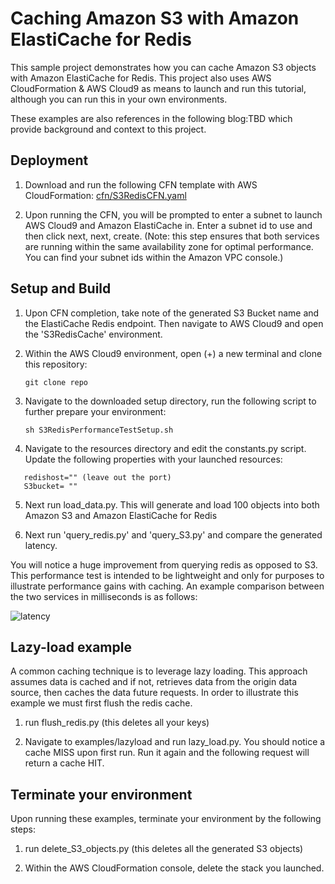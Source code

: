 # Caching Amazon S3 with Amazon ElastiCache for Redis

This sample project demonstrates how you can cache Amazon S3 objects with Amazon ElastiCache for Redis. This project also uses AWS CloudFormation & AWS Cloud9 as means to launch and run this tutorial, although you can run this in your own environments.

These examples are also references in the following blog:TBD which provide background and context to this project.

## Deployment

1. Download and run the following CFN template with AWS CloudFormation: [cfn/S3RedisCFN.yaml](https://raw.githubusercontent.com/aws-samples/amazon-S3-cache-with-amazon-elasticache-redis/master/cfn/S3RedisCFN.yaml)

2. Upon running the CFN, you will be prompted to enter a subnet to launch AWS Cloud9 and Amazon ElastiCache in. Enter a subnet id to use and then click next, next, create. (Note: this step ensures that both services are running within the same availability zone for optimal performance. You can find your subnet ids within the Amazon VPC console.)

## Setup and Build

1. Upon CFN completion, take note of the generated S3 Bucket name and the ElastiCache Redis endpoint. Then navigate to AWS Cloud9 and open the 'S3RedisCache' environment.
2. Within the AWS Cloud9 environment, open (+) a new terminal and clone this repository:

   ```git clone repo```

3. Navigate to the downloaded setup directory, run the following script to further prepare your environment:
 
   ```sh S3RedisPerformanceTestSetup.sh ```

 4. Navigate to the resources directory and edit the constants.py script. Update the following properties with your launched resources: 

   ```
      redishost="" (leave out the port)
      S3bucket= "" 
   ```
 5. Next run load_data.py. This will generate and load 100 objects into both Amazon S3 and Amazon ElastiCache for Redis

 6. Next run 'query_redis.py' and 'query_S3.py' and compare the generated latency. 

 You will notice a huge improvement from querying redis as opposed to S3. This performance test is intended to be lightweight and only for purposes to illustrate performance gains with caching. An example comparison between the two services in milliseconds is as follows:

 ![latency](images/latency.jpg)

## Lazy-load example

A common caching technique is to leverage lazy loading. This approach assumes data is cached and if not, retrieves data from the origin data source, then caches the data future requests. In order to illustrate this example we must first flush the redis cache.

1. run flush_redis.py (this deletes all your keys)

2. Navigate to examples/lazyload and run lazy_load.py. You should notice a cache MISS upon first run. Run it again and the following request will return a cache HIT.

## Terminate your environment

Upon running these examples, terminate your environment by the following steps:

1. run delete_S3_objects.py (this deletes all the generated S3 objects)

2. Within the AWS CloudFormation console, delete the stack you launched. 
 

